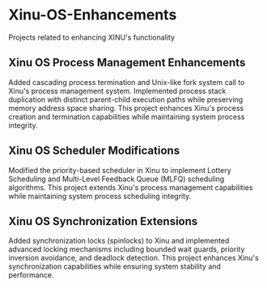 # Xinu-OS-Enhancements
Projects related to enhancing XINU's functionality

## Xinu OS Process Management Enhancements
Added cascading process termination and Unix-like fork system call to Xinu's process management system. Implemented process stack duplication with distinct parent-child execution paths while preserving memory address space sharing. This project enhances Xinu's process creation and termination capabilities while maintaining system process integrity.

## Xinu OS Scheduler Modifications
Modified the priority-based scheduler in Xinu to implement Lottery Scheduling and Multi-Level Feedback Queue (MLFQ) scheduling algorithms. This project extends Xinu's process management capabilities while maintaining system process scheduling integrity.

## Xinu OS Synchronization Extensions
Added synchronization locks (spinlocks) to Xinu and implemented advanced locking mechanisms including bounded wait guards, priority inversion avoidance, and deadlock detection. This project enhances Xinu's synchronization capabilities while ensuring system stability and performance.
